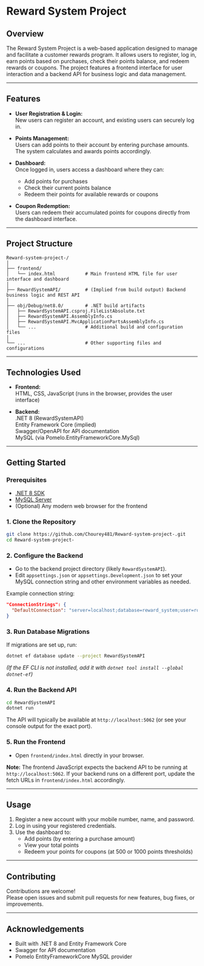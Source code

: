 # Reward System Project

## Overview

The Reward System Project is a web-based application designed to manage and facilitate a customer rewards program. It allows users to register, log in, earn points based on purchases, check their points balance, and redeem rewards or coupons. The project features a frontend interface for user interaction and a backend API for business logic and data management.

---

## Features

- **User Registration & Login:**  
  New users can register an account, and existing users can securely log in.

- **Points Management:**  
  Users can add points to their account by entering purchase amounts. The system calculates and awards points accordingly.

- **Dashboard:**  
  Once logged in, users access a dashboard where they can:
  - Add points for purchases
  - Check their current points balance
  - Redeem their points for available rewards or coupons

- **Coupon Redemption:**  
  Users can redeem their accumulated points for coupons directly from the dashboard interface.

---

## Project Structure

```
Reward-system-project-/
│
├── frontend/
│   └── index.html           # Main frontend HTML file for user interface and dashboard
│
├── RewardSystemAPI/         # (Implied from build output) Backend business logic and REST API
│
├── obj/Debug/net8.0/        # .NET build artifacts
│   ├── RewardSystemAPI.csproj.FileListAbsolute.txt
│   ├── RewardSystemAPI.AssemblyInfo.cs
│   ├── RewardSystemAPI.MvcApplicationPartsAssemblyInfo.cs
│   └── ...                  # Additional build and configuration files
│
└── ...                      # Other supporting files and configurations
```

---

## Technologies Used

- **Frontend:**  
  HTML, CSS, JavaScript (runs in the browser, provides the user interface)

- **Backend:**  
  .NET 8 (RewardSystemAPI)  
  Entity Framework Core (implied)  
  Swagger/OpenAPI for API documentation  
  MySQL (via Pomelo.EntityFrameworkCore.MySql)

---

## Getting Started

### Prerequisites

- [.NET 8 SDK](https://dotnet.microsoft.com/en-us/download/dotnet/8.0)
- [MySQL Server](https://www.mysql.com/downloads/)
- (Optional) Any modern web browser for the frontend

### 1. Clone the Repository

```bash
git clone https://github.com/Chourey481/Reward-system-project-.git
cd Reward-system-project-
```

### 2. Configure the Backend

- Go to the backend project directory (likely `RewardSystemAPI`).
- Edit `appsettings.json` or `appsettings.Development.json` to set your MySQL connection string and other environment variables as needed.

Example connection string:
```json
"ConnectionStrings": {
  "DefaultConnection": "server=localhost;database=reward_system;user=root;password=yourpassword;"
}
```

### 3. Run Database Migrations

If migrations are set up, run:
```bash
dotnet ef database update --project RewardSystemAPI
```
*(If the EF CLI is not installed, add it with `dotnet tool install --global dotnet-ef`)*

### 4. Run the Backend API

```bash
cd RewardSystemAPI
dotnet run
```
The API will typically be available at `http://localhost:5062` (or see your console output for the exact port).

### 5. Run the Frontend

- Open `frontend/index.html` directly in your browser.

**Note:** The frontend JavaScript expects the backend API to be running at `http://localhost:5062`. If your backend runs on a different port, update the fetch URLs in `frontend/index.html` accordingly.

---

## Usage

1. Register a new account with your mobile number, name, and password.
2. Log in using your registered credentials.
3. Use the dashboard to:
   - Add points (by entering a purchase amount)
   - View your total points
   - Redeem your points for coupons (at 500 or 1000 points thresholds)

---

## Contributing

Contributions are welcome!  
Please open issues and submit pull requests for new features, bug fixes, or improvements.

---

## Acknowledgements

- Built with .NET 8 and Entity Framework Core
- Swagger for API documentation
- Pomelo EntityFrameworkCore MySQL provider

